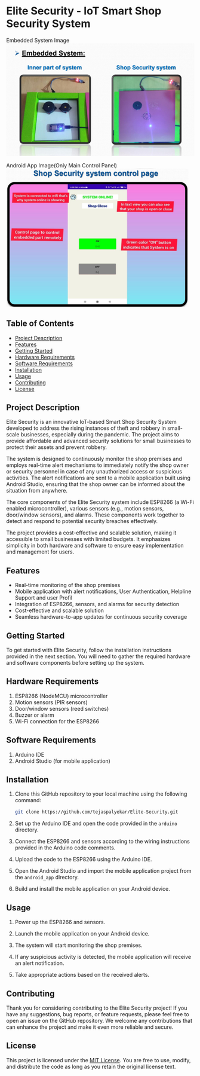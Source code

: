 # Elite Security - IoT Smart Shop Security System

Embedded System Image
![Elite Security](https://github.com/tejaspalyekar/Elite-Security/raw/main/images/elite_security.png)

Android App Image(Only Main Control Panel)
![Elite Security](https://github.com/tejaspalyekar/Elite-Security/raw/main/images/mobile_ui.png)
## Table of Contents

- [Project Description](#project-description)
- [Features](#features)
- [Getting Started](#getting-started)
- [Hardware Requirements](#hardware-requirements)
- [Software Requirements](#software-requirements)
- [Installation](#installation)
- [Usage](#usage)
- [Contributing](#contributing)
- [License](#license)

## Project Description

Elite Security is an innovative IoT-based Smart Shop Security System developed to address the rising instances of theft and robbery in small-scale businesses, especially during the pandemic. The project aims to provide affordable and advanced security solutions for small businesses to protect their assets and prevent robbery.

The system is designed to continuously monitor the shop premises and employs real-time alert mechanisms to immediately notify the shop owner or security personnel in case of any unauthorized access or suspicious activities. The alert notifications are sent to a mobile application built using Android Studio, ensuring that the shop owner can be informed about the situation from anywhere.

The core components of the Elite Security system include ESP8266 (a Wi-Fi enabled microcontroller), various sensors (e.g., motion sensors, door/window sensors), and alarms. These components work together to detect and respond to potential security breaches effectively.

The project provides a cost-effective and scalable solution, making it accessible to small businesses with limited budgets. It emphasizes simplicity in both hardware and software to ensure easy implementation and management for users.

## Features

- Real-time monitoring of the shop premises
- Mobile application with alert notifications, User Authentication, Helpline Support and user Profil
- Integration of ESP8266, sensors, and alarms for security detection
- Cost-effective and scalable solution
- Seamless hardware-to-app updates for continuous security coverage

## Getting Started

To get started with Elite Security, follow the installation instructions provided in the next section. You will need to gather the required hardware and software components before setting up the system.

## Hardware Requirements

1. ESP8266 (NodeMCU) microcontroller
2. Motion sensors (PIR sensors)
3. Door/window sensors (reed switches)
4. Buzzer or alarm
5. Wi-Fi connection for the ESP8266

## Software Requirements

1. Arduino IDE
2. Android Studio (for mobile application)

## Installation

1. Clone this GitHub repository to your local machine using the following command:

   ```bash
   git clone https://github.com/tejaspalyekar/Elite-Security.git
   ```

2. Set up the Arduino IDE and open the code provided in the `arduino` directory.

3. Connect the ESP8266 and sensors according to the wiring instructions provided in the Arduino code comments.

4. Upload the code to the ESP8266 using the Arduino IDE.

5. Open the Android Studio and import the mobile application project from the `android_app` directory.

6. Build and install the mobile application on your Android device.

## Usage

1. Power up the ESP8266 and sensors.

2. Launch the mobile application on your Android device.

3. The system will start monitoring the shop premises.

4. If any suspicious activity is detected, the mobile application will receive an alert notification.

5. Take appropriate actions based on the received alerts.

## Contributing

Thank you for considering contributing to the Elite Security project! If you have any suggestions, bug reports, or feature requests, please feel free to open an issue on the GitHub repository. We welcome any contributions that can enhance the project and make it even more reliable and secure.

## License

This project is licensed under the [MIT License](https://opensource.org/licenses/MIT). You are free to use, modify, and distribute the code as long as you retain the original license text.
